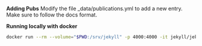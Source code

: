 **Adding Pubs**
Modify the file \_data/publications.yml to add a new entry. Make sure to follow the docs format.

**Running locally with docker**

```bash
docker run --rm --volume="$PWD:/srv/jekyll" -p 4000:4000 -it jekyll/jekyll:4.2.0 jekyll server
```
